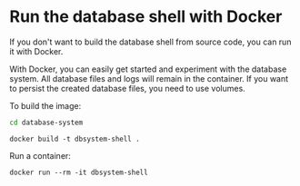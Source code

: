 # Run the database shell with Docker

If you don't want to build the database shell from source code, you can run it with Docker.

With Docker, you can easily get started and experiment with the database system. All database files and logs will remain in the container. If you want to persist the created database files, you need to use volumes.

To build the image:

```bash
cd database-system
```
```docker
docker build -t dbsystem-shell .
```

Run a container:
```docker
docker run --rm -it dbsystem-shell
```